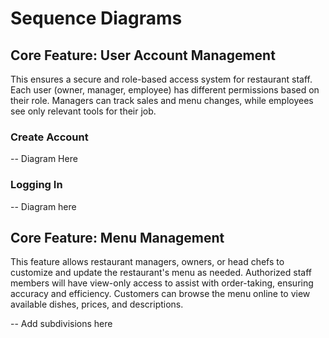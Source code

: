 # Sequence Diagrams
## Core Feature: User Account Management
This ensures a secure and role-based access system for restaurant staff. 
Each user (owner, manager, employee) has different permissions based on their role. Managers can track sales and menu changes, while employees see only relevant tools for their job.

### Create Account
-- Diagram Here

### Logging In
-- Diagram here


## Core Feature: Menu Management
This feature allows restaurant managers, owners, or head chefs to customize and update the restaurant's menu as needed. 
Authorized staff members will have view-only access to assist with order-taking, ensuring accuracy and efficiency. Customers can browse the menu online to view available dishes, prices, and descriptions.

-- Add subdivisions here
